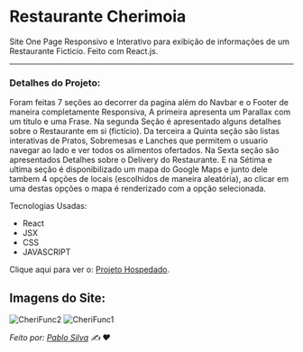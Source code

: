 # Restaurante Cherimoia

Site One Page Responsivo e Interativo para exibição de informações de um Restaurante Ficticio. Feito com React.js.

---
### Detalhes do Projeto:
Foram feitas 7 seções ao decorrer da pagina além do Navbar e o Footer de maneira completamente Responsiva, A primeira apresenta um Parallax com um titulo e uma Frase. Na segunda Seção é apresentado alguns detalhes sobre o Restaurante em si (fictício). Da terceira a Quinta seção são listas interativas de Pratos, Sobremesas e Lanches que permitem o usuario navegar ao lado e ver todos os alimentos ofertados. Na Sexta seção são apresentados Detalhes sobre o Delivery do Restaurante. E na Sétima e ultima seção é disponibilizado um mapa do Google Maps e junto dele tambem 4 opções de locais (escolhidos de maneira aleatória), ao clicar em uma destas opções o mapa é renderizado com a opção selecionada.

Tecnologias Usadas:
* React
* JSX
* CSS
* JAVASCRIPT

Clique aqui para ver o: [Projeto Hospedado](https://restaurantecherimoia.pabrito.repl.co/).

## Imagens do Site:
![CheriFunc2](https://user-images.githubusercontent.com/74545818/148425216-5970bda3-7386-4537-9f8a-cd152891581f.PNG)
![CheriFunc1](https://user-images.githubusercontent.com/74545818/148425544-0cf3165b-8bcc-4a86-b2c2-833fcf1d1c55.PNG)

*Feito por: [Pablo Silva](https://github.com/PabloSilvaX) :writing_hand: :heart:*
